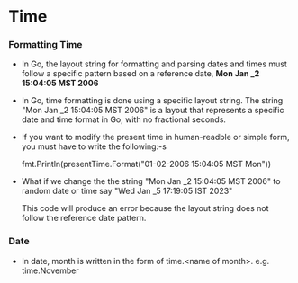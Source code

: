 # Time


### Formatting Time


- In Go, the layout string for formatting and parsing dates and times must follow a specific pattern based on a reference date, **Mon Jan _2 15:04:05 MST 2006**

- In Go, time formatting is done using a specific layout string. The string "Mon Jan _2 15:04:05 MST 2006" is a layout that represents a specific date and time format in Go, with no fractional seconds.



- If you want to modify the present time in human-readble or simple form, you must have to write the following:-s

    fmt.Println(presentTime.Format("01-02-2006 15:04:05 MST Mon"))


- What if we change the the string "Mon Jan _2 15:04:05 MST 2006"  to random date or time say "Wed Jan _5 17:19:05 IST 2023"

    This code will produce an error because the layout string does not follow the reference date pattern.



### Date

- In date, month is written in the form of time.\<name of month\>. e.g. time.November